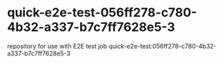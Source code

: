 # quick-e2e-test-056ff278-c780-4b32-a337-b7c7ff7628e5-3
repository for use with E2E test job quick-e2e-test:056ff278-c780-4b32-a337-b7c7ff7628e5-3
